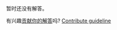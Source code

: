 
暂时还没有解答。

有兴趣[贡献你的解答](https://github.com/BFEdev/BFE.dev-solutions/blob/main/quiz/precedence_zh.md)吗? [Contribute guideline](https://github.com/BFEdev/BFE.dev-solutions#how-to-contribute)
